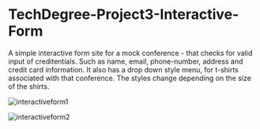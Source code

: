 # TechDegree-Project3-Interactive-Form
 
A simple interactive form site for a mock conference - that checks for valid input of creditentials. Such as name, email, phone-number, address and credit card information. It also has a drop down style menu, for t-shirts associated with that conference. The styles change depending on the size of the shirts.

![interactiveform1](https://user-images.githubusercontent.com/54726803/115056524-f82c0800-9eb0-11eb-8bf0-bced899a19e7.png)

![interactiveform2](https://user-images.githubusercontent.com/54726803/115056543-fd895280-9eb0-11eb-863f-a9d1a264d3d5.png)

